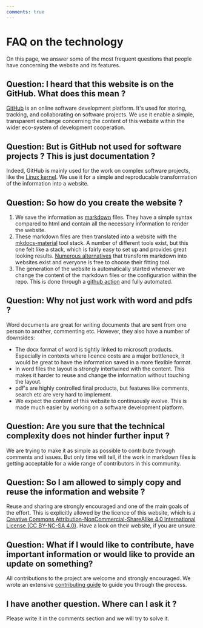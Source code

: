 ```yaml
---
comments: true
---
```


# FAQ on the technology

On this page, we answer some of the most frequent questions that people have concerning the website and its features.

## Question: I heard that this website is on the GitHub. What does this mean ?

[GitHub](https://github.com/) is an online software development platform. It's used for storing, tracking, and collaborating on software projects. We use it enable a simple, transparent exchange concerning the content of this website within the wider eco-system of development cooperation.

## Question: But is GitHub not used for software projects ? This is just documentation ?

Indeed, GitHub is mainly used for the work on complex software projects, like the [Linux kernel](https://github.com/torvalds/linux). We use it for a simple and reproducable transformation of the information into a website.

## Question: So how do you create the website ?

1. We save the information as [markdown](https://docs.github.com/en/get-started/writing-on-github/getting-started-with-writing-and-formatting-on-github/basic-writing-and-formatting-syntax) files. They have a simple syntax compared to html and contain all the necessary information to render the website.
2. These markdown files are then translated into a website with the [mkdocs-material](https://squidfunk.github.io/mkdocs-material/) tool stack. A number of different tools exist, but this one felt like a stack, which is fairly easy to set up and provides great looking results. [Numerous alternatives](https://jamstack.org/generators/) that transform markdown into websites exist and everyone is free to choose their fitting tool.
3. The generation of the website is automatically started whenever we change the content of the markdown files or the configuration within the repo. This is done through a [github action](https://github.com/features/actions) and fully automated.

## Question: Why not just work with word and pdfs ?

Word documents are great for writing documents that are sent from one person to another, commenting etc. However, they also have a number of downsides:

- The docx format of word is tightly linked to microsoft products. Especially in contexts where licence costs are a major bottleneck, it would be great to have the information saved in a more flexible format.
- In word files the layout is strongly intertwined with the content. This makes it harder to reuse and change the information without touching the layout.
- pdf's are highly controlled final products, but features like comments, search etc are very hard to implement.
- We expect the content of this website to continuously evolve. This is made much easier by working on a software development platform.

## Question: Are you sure that the technical complexity does not hinder further input ?

We are trying to make it as simple as possible to contribute through comments and issues. But only time will tell, if the work in markdown files is getting acceptable for a wide range of contributors in this community.

## Question: So I am allowed to simply copy and reuse the information and website ?

Reuse and sharing are strongly encouraged and one of the main goals of the effort. This is explicitly allowed by the licence of this website, which is a [Creative Commons Attribution-NonCommercial-ShareAlike 4.0 International License (CC BY-NC-SA 4.0)](https://creativecommons.org/licenses/by-nc-sa/4.0/). Have a look on their website, if you are unsure.

## Question: What if I would like to contribute, have important information or would like to provide an update on something?

All contributions to the project are welcome and strongly encouraged. We wrote an extensive [contributing guide](contributing.md) to guide you through the process.

## I have another question. Where can I ask it ?

Please write it in the comments section and we will try to solve it.
